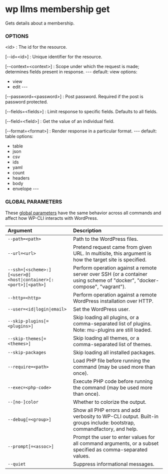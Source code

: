 # wp llms membership get

Gets details about a membership.

### OPTIONS

&lt;id&gt;
: The id for the resource.

[\--id=&lt;id&gt;]
: Unique identifier for the resource.

[\--context=&lt;context&gt;]
: Scope under which the request is made; determines fields present in response.
\---
default: view
options:
  - view
  - edit
\---

[\--password=&lt;password&gt;]
: Post password. Required if the post is password protected.

[\--fields=&lt;fields&gt;]
: Limit response to specific fields. Defaults to all fields.

[\--field=&lt;field&gt;]
: Get the value of an individual field.

[\--format=&lt;format&gt;]
: Render response in a particular format.
\---
default: table
options:
  - table
  - json
  - csv
  - ids
  - yaml
  - count
  - headers
  - body
  - envelope
\---

### GLOBAL PARAMETERS

These [global parameters](https://make.wordpress.org/cli/handbook/config/) have the same behavior across all commands and affect how WP-CLI interacts with WordPress.

| **Argument**    | **Description**              |
|:----------------|:-----------------------------|
| `--path=<path>` | Path to the WordPress files. |
| `--url=<url>` | Pretend request came from given URL. In multisite, this argument is how the target site is specified. |
| `--ssh=[<scheme>:][<user>@]<host\|container>[:<port>][<path>]` | Perform operation against a remote server over SSH (or a container using scheme of "docker", "docker-compose", "vagrant"). |
| `--http=<http>` | Perform operation against a remote WordPress installation over HTTP. |
| `--user=<id\|login\|email>` | Set the WordPress user. |
| `--skip-plugins[=<plugins>]` | Skip loading all plugins, or a comma-separated list of plugins. Note: mu-plugins are still loaded. |
| `--skip-themes[=<themes>]` | Skip loading all themes, or a comma-separated list of themes. |
| `--skip-packages` | Skip loading all installed packages. |
| `--require=<path>` | Load PHP file before running the command (may be used more than once). |
| `--exec=<php-code>` | Execute PHP code before running the command (may be used more than once). |
| `--[no-]color` | Whether to colorize the output. |
| `--debug[=<group>]` | Show all PHP errors and add verbosity to WP-CLI output. Built-in groups include: bootstrap, commandfactory, and help. |
| `--prompt[=<assoc>]` | Prompt the user to enter values for all command arguments, or a subset specified as comma-separated values. |
| `--quiet` | Suppress informational messages. |

